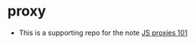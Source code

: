 # proxy
- This is a supporting repo for the note [JS proxies 101](https://www.guidefari.com/js-proxy)
